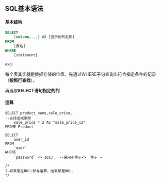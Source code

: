 ## SQL基本语法

#### 基本结构

```sql
SELECT 
	[column,...] AS [显示的列名称]
FROM 
	[表名]
WHERE
	[statement]
	
exp:

```

每个表其实就是数据存储的位置。先通过WHERE子句查询出符合指定条件的记录（**按照行查找**），

再选取**SELECT语句指定的列**

#### 运算

```mysql
SELECT product_name,sale_price,
--支持加减乘除
	sale_price * 2 AS "sale_price_x2"
FROME Product

SELECT
	user_id 
FROM
	`user` 
WHERE
	`password` <> 1013   --采用不等于<>  等于 = 

/*
1.如果存在NULL参与运算，结果都是NULL
*/
```

